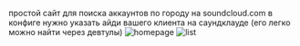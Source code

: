 простой сайт для поиска аккаунтов по городу на soundcloud.com
в конфиге нужно указать айди вашего клиента на саундклауде (его легко можно найти через девтулы)
![homepage](https://github.com/gorelimer/cloudartists/assets/103987113/f7ba8712-c0ba-4c64-9390-e458510273d2)
![list](https://github.com/gorelimer/cloudartists/assets/103987113/958f4b5b-3e10-44c6-a65a-130fbabe272e)
